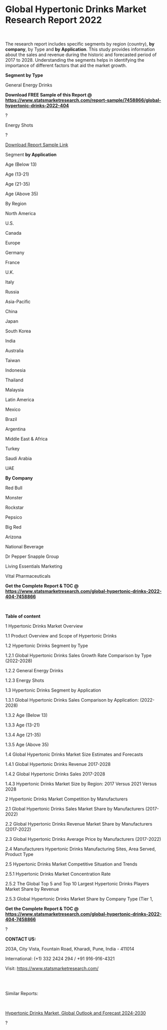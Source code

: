 <h1>Global Hypertonic Drinks Market Research Report 2022</h1><br/><p>The research report includes specific segments by region (country), <strong>by company</strong>, by Type and <strong>by Application</strong>. This study provides information about the sales and revenue during the historic and forecasted period of 2017 to 2028. Understanding the segments helps in identifying the importance of different factors that aid the market growth.</p>
 
 
 
 <p><strong>Segment by Type</strong></p>
 
 
 
 <p>General Energy Drinks</p>
 
 
 
 <div><b>Download FREE Sample of this Report @ <a href="https://www.statsmarketresearch.com/download-free-sample/7458866/global-hypertonic-drinks-2022-404">https://www.statsmarketresearch.com/report-sample/7458866/global-hypertonic-drinks-2022-404</a></b></div>
 
 
 
 <p>? </p>
 
 
 
 <p>Energy Shots</p>
 
 
 
 <p>? </p>
 
 
 
 <p><a href="https://www.statsmarketresearch.com/download-free-sample/7458866/global-hypertonic-drinks-2022-404">Download Report Sample Link</a></p>
 
 
 
 <p>Segment <strong>by Application</strong></p>
 
 
 
 <p>Age (Below 13)</p>
 
 
 
 <p>Age (13-21)</p>
 
 
 
 <p>Age (21-35)</p>
 
 
 
 <p>Age (Above 35)</p>
 
 
 
 <p>By Region</p>
 
 
 
 <p>North America</p>
 
 
 
 <p>U.S.</p>
 
 
 
 <p>Canada</p>
 
 
 
 <p>Europe</p>
 
 
 
 <p>Germany</p>
 
 
 
 <p>France</p>
 
 
 
 <p>U.K.</p>
 
 
 
 <p>Italy</p>
 
 
 
 <p>Russia</p>
 
 
 
 <p>Asia-Pacific</p>
 
 
 
 <p>China</p>
 
 
 
 <p>Japan</p>
 
 
 
 <p>South Korea</p>
 
 
 
 <p>India</p>
 
 
 
 <p>Australia</p>
 
 
 
 <p>Taiwan</p>
 
 
 
 <p>Indonesia</p>
 
 
 
 <p>Thailand</p>
 
 
 
 <p>Malaysia</p>
 
 
 
 <p>Latin America</p>
 
 
 
 <p>Mexico</p>
 
 
 
 <p>Brazil</p>
 
 
 
 <p>Argentina</p>
 
 
 
 <p>Middle East & Africa</p>
 
 
 
 <p>Turkey</p>
 
 
 
 <p>Saudi Arabia</p>
 
 
 
 <p>UAE</p>
 
 
 
 <p><strong>By Company</strong></p>
 
 
 
 <p>Red Bull</p>
 
 
 
 <p>Monster</p>
 
 
 
 <p>Rockstar</p>
 
 
 
 <p>Pepsico</p>
 
 
 
 <p>Big Red</p>
 
 
 
 <p>Arizona</p>
 
 
 
 <p>National Beverage</p>
 
 
 
 <p>Dr Pepper Snapple Group</p>
 
 
 
 <p>Living Essentials Marketing</p>
 
 
 
 <p>Vital Pharmaceuticals</p>
 
 
 
 <div><b>Get the Complete Report & TOC @ <a href="https://www.statsmarketresearch.com/global-hypertonic-drinks-2022-404-7458866">https://www.statsmarketresearch.com/global-hypertonic-drinks-2022-404-7458866</a></b></div>
 
 
 
 <p><br />
 
 <b>Table of content</b></p>
 
 
 
 <p>1 Hypertonic Drinks Market Overview<br />
 
 1.1 Product Overview and Scope of Hypertonic Drinks<br />
 
 1.2 Hypertonic Drinks Segment by Type<br />
 
 1.2.1 Global Hypertonic Drinks Sales Growth Rate Comparison by Type (2022-2028)<br />
 
 1.2.2 General Energy Drinks<br />
 
 1.2.3 Energy Shots<br />
 
 1.3 Hypertonic Drinks Segment by Application<br />
 
 1.3.1 Global Hypertonic Drinks Sales Comparison by Application: (2022-2028)<br />
 
 1.3.2 Age (Below 13)<br />
 
 1.3.3 Age (13-21)<br />
 
 1.3.4 Age (21-35)<br />
 
 1.3.5 Age (Above 35)<br />
 
 1.4 Global Hypertonic Drinks Market Size Estimates and Forecasts<br />
 
 1.4.1 Global Hypertonic Drinks Revenue 2017-2028<br />
 
 1.4.2 Global Hypertonic Drinks Sales 2017-2028<br />
 
 1.4.3 Hypertonic Drinks Market Size by Region: 2017 Versus 2021 Versus 2028<br />
 
 2 Hypertonic Drinks Market Competition by Manufacturers<br />
 
 2.1 Global Hypertonic Drinks Sales Market Share by Manufacturers (2017-2022)<br />
 
 2.2 Global Hypertonic Drinks Revenue Market Share by Manufacturers (2017-2022)<br />
 
 2.3 Global Hypertonic Drinks Average Price by Manufacturers (2017-2022)<br />
 
 2.4 Manufacturers Hypertonic Drinks Manufacturing Sites, Area Served, Product Type<br />
 
 2.5 Hypertonic Drinks Market Competitive Situation and Trends<br />
 
 2.5.1 Hypertonic Drinks Market Concentration Rate<br />
 
 2.5.2 The Global Top 5 and Top 10 Largest Hypertonic Drinks Players Market Share by Revenue<br />
 
 2.5.3 Global Hypertonic Drinks Market Share by Company Type (Tier 1,</p>
 
 
 
 <div><b>Get the Complete Report & TOC @ <a href="https://www.statsmarketresearch.com/global-hypertonic-drinks-2022-404-7458866">https://www.statsmarketresearch.com/global-hypertonic-drinks-2022-404-7458866</a></b></div>
 
 
 
 <p>? </p>
 
 
 
 <p><b>CONTACT US:</b><br />
 
 203A, City Vista, Fountain Road, Kharadi, Pune, India - 411014<br />
 
 International: (+1) 332 2424 294 / +91 916-916-4321<br />
 
 Visit: <a href="https://www.statsmarketresearch.com/">https://www.statsmarketresearch.com/</a><br />
 
 <br />
 
 <br />
 
 Similar Reports:<br />
 
 <br />
 
 <a href="https://www.statsmarketresearch.com/global-hypertonic-drinks-forecast-2024-2030-42-7901138">Hypertonic Drinks Market, Global Outlook and Forecast 2024-2030</a><br />
 
 ? </p>